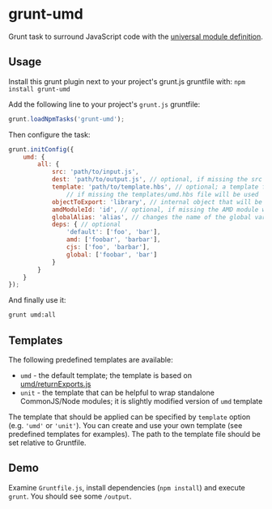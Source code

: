 # grunt-umd

Grunt task to surround JavaScript code with the [universal module definition](https://github.com/umdjs/umd/).

## Usage

Install this grunt plugin next to your project's grunt.js gruntfile with: `npm install grunt-umd`

Add the following line to your project's `grunt.js` gruntfile:

```javascript
grunt.loadNpmTasks('grunt-umd');
```

Then configure the task:

```javascript
grunt.initConfig({
    umd: {
        all: {
            src: 'path/to/input.js',
            dest: 'path/to/output.js', // optional, if missing the src will be used
            template: 'path/to/template.hbs', // optional; a template from templates subdir can be specified by name (e.g. 'umd');
                // if missing the templates/umd.hbs file will be used
            objectToExport: 'library', // internal object that will be exported
            amdModuleId: 'id', // optional, if missing the AMD module will be anonymous
            globalAlias: 'alias', // changes the name of the global variable
            deps: { // optional
                'default': ['foo', 'bar'],
                amd: ['foobar', 'barbar'],
                cjs: ['foo', 'barbar'],
                global: ['foobar', 'bar']
            }
        }
    }
});
```

And finally use it:

```bash
grunt umd:all
```

## Templates

The following predefined templates are available:

* `umd` - the default template; the template is based on [umd/returnExports.js](https://github.com/umdjs/umd/blob/master/returnExports.js)
* `unit` - the template that can be helpful to wrap standalone CommonJS/Node modules; it is slightly modified version of `umd` template

The template that should be applied can be specified by `template` option (e.g. `'umd'` or `'unit'`).
You can create and use your own template (see predefined templates for examples). 
The path to the template file should be set relative to Gruntfile.

## Demo

Examine `Gruntfile.js`, install dependencies (`npm install`) and execute `grunt`. You should see some `/output`.
